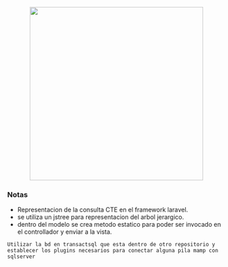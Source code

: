 <p align="center"><a href="https://laravel.com" target="_blank"><img src="https://raw.githubusercontent.com/laravel/art/master/logo-lockup/5%20SVG/2%20CMYK/1%20Full%20Color/laravel-logolockup-cmyk-red.svg" width="400"></a></p>

### Notas

 - Representacion de la consulta CTE en el framework laravel.
 - se utiliza un jstree para representacion del arbol jerargico.
 - dentro del modelo se crea metodo estatico para poder ser invocado en el controllador y enviar a la vista.
 
 ```
 Utilizar la bd en transactsql que esta dentro de otro repositorio y establecer los plugins necesarios para conectar alguna pila mamp con sqlserver

